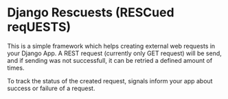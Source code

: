 # Django Rescuests (RESCued reqUESTS)
This is a simple framework which helps creating external web requests in your Django App. A REST request (currently only GET request) will be send, and if sending was not successfull, it can be retried a defined amount of times.

To track the status of the created request, signals inform your app about success or failure of a request.
